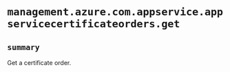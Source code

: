 # `management.azure.com.appservice.appservicecertificateorders.get`

## `summary`
Get a certificate order.


